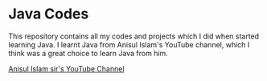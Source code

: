 # Java Codes
 This repository contains all my codes and projects which I did when started learning Java.
 I learnt Java from Anisul Islam's YouTube channel, which I think was a great choice to learn Java from him.

 [Anisul Islam sir's YouTube Channel](https://www.youtube.com/@anisul-islam "Anisul Islam sir's YouTube Channel")
